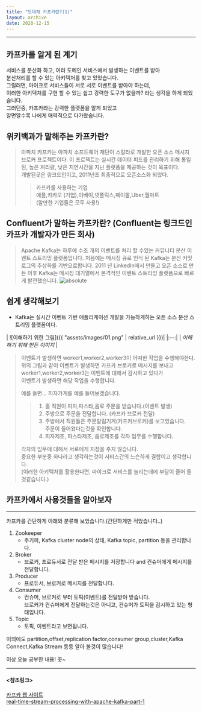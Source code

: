 ```yaml
---
title: "도대체 카프카란?(1)"
layout: archive
date: 2020-12-15
---
```


-------------------------------------------------

## 카프카를 알게 된 계기

서비스를 분산화 하고, 여러 도메인 서비스에서 발생하는 이벤트를 받아  
분산처리를 할 수 있는 아키텍처를 찾고 있었습니다.  
그럴러면, 마이크로 서비스들이 서로 서로 이벤트를 받아야 하는데,  
이러한 아키텍처를 구현 할 수 있는 쉽고 강력한 도구가 없을까? 라는 생각을 하게 되었습니다.    
그러던중, 카프카라는 강력한 플랫폼을 알게 되었고  
알면알수록 나에게 매력적으로 다가왔습니다. 

## 위키백과가 말해주는 카프카란?

>아파치 카프카는 아파치 소프트웨어 재단이 스칼라로 개발한 오픈 소스 메시지 브로커 프로젝트이다. 이 프로젝트는 실시간 데이터 피드를 관리하기 위해 통일된, 높은 처리량, 낮은 지연시간을 지닌 플랫폼을 제공하는 것이 목표이다.  
>개발된곳은 링크드인이고, 2011년초 최종적으로 오픈소스화 되었다.   
>> 카프카를 사용하는 기업  
>> 애플,카카오 (기업),이베이,넷플릭스,페이팔,Uber,월마트  
>> (알만한 기업들은 모두 사용!)

## Confluent가 말하는 카프카란? (Confluent는 링크드인 카프카 개발자가 만든 회사)

>Apache Kafka는 하루에 수조 개의 이벤트를 처리 할 수있는 커뮤니티 분산 이벤트 스트리밍 플랫폼입니다. 처음에는 메시징 큐로 인식 된 Kafka는 분산 커밋 로그의 추상화를 기반으로합니다. 2011 년 LinkedIn에서 만들고 오픈 소스로 만든 이후 Kafka는 메시징 대기열에서 본격적인 이벤트 스트리밍 플랫폼으로 빠르게 발전했습니다.
><img data-action="zoom" src='{{ "assets/images/kafka-service.png" | relative_url }}' alt='absolute'>


## 쉽게 생각해보기

- Kafka는 실시간 이벤트 기반 애플리케이션 개발을 가능하게하는 오픈 소스 분산 스트리밍 플랫폼이다.

| ![이해하기 위한 그림]({{ "assets/images/01.png" | relative_url }})|
|:--:|
| *이해하기 위해 만든 이미지* |

> 이벤트가 발생하면 worker1,worker2,worker3이 어떠한 작업을 수행해야한다.  
> 위의 그림과 같이 이벤트가 발생하면 카프카 브로커로 메시지를 보내고
> worker1,worker2,worker3는 이벤트에 대해서 감시하고 있다가   
> 이벤트가 발생하면 해당 작업을 수행합니다.
> 
> 예를 들면...
> 피자가게를 예를 들어보겠습니다.
>> 1. 홀 직원이 피자,파스타,음료 주문을 받습니다.(이벤트 발생)
>> 2. 주방으로 주문을 전달합니다. (카프카 브로커 전달)
>> 3. 주방에서 직원들은 주문알림기계(카프카브로커)를 보고있습니다.  
      주문이 들어왔다는것을 확인합니다.
>> 4. 피자제조, 파스타제조, 음료제조를 각자 임무를 수행합니다.
> 
>각자의 임무에 대해서 서로에게 지장을 주지 않습니다.  
>중요한 부분중 하나라고 생각하는것이 서비스간의 느슨하게 결합이고 생각합니다.  
>(이러한 아키텍처를 활용한다면, 마이크로 서비스를 늘리는데에 부담이 줄어 들것같습니다.)

## 카프카에서 사용것들을 알아보자

-------------
카프카를 간단하게 아래와 분류해 보았습니다.(간단하게만 적었습니다..)
1. Zookeeper
   - 주키퍼, Kafka cluster node의 상태, Kafka topic, partition 등을 관리합니다.
1. Broker 
   - 브로커, 프로듀서로 전달 받은 메시지를 저장합니다 and 컨슈머에게 메시지를 전달합니다.
1. Producer
   - 프로듀서, 브로커로 메시지를 전달합니다.
1. Consumer
   - 컨슈머, 브로커로 부터 토픽(이벤트)를 전달받아 받습니다.   
     브로커가 컨슈머에게 전달하는것은 아니고, 컨슈머가 토픽을 감시하고 있는 형태입니다.
1. Topic
   - 토픽, 이벤트라고 보면됩니다.

이외에도 partition,offset,replication factor,consumer group,cluster,Kafka Connect,Kafka Stream 등등 알아 볼것이 많습니다!  


이상 오늘 공부한 내용!
끗~

----------

#### <참조링크>  
[카프카 웹 사이트](http://kafka.apache.org/)  
[real-time-stream-processing-with-apache-kafka-part-1](https://dzone.com/articles/real-time-stream-processing-with-apache-kafka-part-1)

